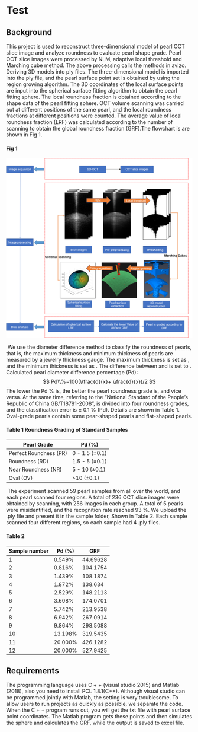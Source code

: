 # Test



## Background

This project is used to reconstruct three-dimensional model of pearl OCT slice image and analyze roundness to evaluate pearl shape grade. Pearl OCT slice images were processed by NLM, adaptive local threshold and Marching cube method. The above processing calls the methods in avizo. Deriving 3D models into ply files. The three-dimensional model is imported into the ply file, and the pearl surface point set is obtained by using the region growing algorithm. The 3D coordinates of the local surface points are input into the spherical surface fitting algorithm to obtain the pearl fitting sphere. The local roundness fraction is obtained according to the shape data of the pearl fitting sphere. OCT volume scanning was carried out at different positions of the same pearl, and the local roundness fractions at different positions were counted. The average value of local roundness fraction (LRF) was calculated according to the number of scanning to obtain the global roundness fraction (GRF).The flowchart is are shown in Fig 1.

#### Fig 1

![image](https://github.com/wodouwudi/md_test/blob/master/Flowchart.png)

​	We use the diameter difference method to classify the roundness of pearls, that is, the maximum thickness and minimum thickness of pearls are measured by a jewelry thickness gauge. The maximum thickness is set as , and the minimum thickness is set as . The difference between and is set to . Calculated pearl diameter difference percentage (Pd):
$$
Pd\\%=100(\\frac{d}{x}+ \\frac{d}{x})/2
$$
The lower the Pd % is, the better the pearl roundness grade is, and vice versa. At the same time, referring to the “National Standard of the People’s Republic of China GB/T18781-2008”, is divided into four roundness grades, and the classification error is ± 0.1 % (Pd). Details are shown in Table 1. Oval-grade pearls contain some pear-shaped pearls and flat-shaped pearls.

#### Table 1 Roundness Grading of Standard Samples

| Pearl Grade             | Pd (%)         |
| ----------------------- | -------------- |
| Perfect Roundness  (PR) | 0 - 1.5 (±0.1) |
| Roundness (RD)          | 1.5 - 5 (±0.1) |
| Near Roundness  (NR)    | 5 - 10 (±0.1)  |
| Oval (OV)               | >10 (±0.1)     |

​	The experiment scanned 59 pearl samples from all over the world, and each pearl scanned four regions. A total of 236 OCT slice images were obtained by scanning, with 256 images in each group. A total of 5 pearls were misidentified, and the recognition rate reached 93 %. We upload the .ply file and present it in the sample folder, Shown in Table 2. Each sample scanned four different regions, so each sample had 4 .ply files.

#### Table 2

| Sample number | Pd (%)  | GRF      |
| :------------ | ------- | -------- |
| 1             | 0.549%  | 44.69628 |
| 2             | 0.816%  | 104.1754 |
| 3             | 1.439%  | 108.1874 |
| 4             | 1.872%  | 138.634  |
| 5             | 2.529%  | 148.2113 |
| 6             | 3.608%  | 174.0701 |
| 7             | 5.742%  | 213.9538 |
| 8             | 6.942%  | 267.0914 |
| 9             | 9.864%  | 298.5088 |
| 10            | 13.198% | 319.5435 |
| 11            | 20.000% | 426.1282 |
| 12            | 20.000% | 527.9425 |



## Requirements

The programming language uses C + + (visual studio 2015) and Matlab (2018), also you need to install PCL 1.8.1(C++). Although visual studio can be programmed jointly with Matlab, the setting is very troublesome. To allow users to run projects as quickly as possible, we separate the code. When the C + + program runs out, you will get the txt file with pearl surface point coordinates. The Matlab program gets these points and then simulates the sphere and calculates the GRF, while the output is saved to excel file.
